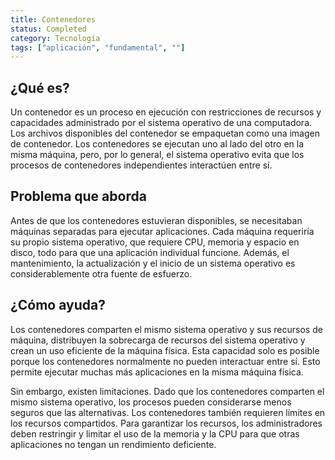 ```yaml
---
title: Contenedores
status: Completed
category: Tecnología
tags: ["aplicación", "fundamental", ""]
---
```


## ¿Qué es?

Un contenedor es un proceso en ejecución con restricciones de recursos y capacidades administrado por el sistema operativo de una computadora.
Los archivos disponibles del contenedor se empaquetan como una imagen de contenedor. 
Los contenedores se ejecutan uno al lado del otro en la misma máquina,
pero, por lo general, el sistema operativo evita que los procesos de contenedores independientes interactúen entre sí.

## Problema que aborda

Antes de que los contenedores estuvieran disponibles, se necesitaban máquinas separadas para ejecutar aplicaciones.
Cada máquina requeriría su propio sistema operativo, que requiere CPU, memoria y espacio en disco,
todo para que una aplicación individual funcione.
Además, el mantenimiento, la actualización y el inicio de un sistema operativo es considerablemente otra fuente de esfuerzo.

## ¿Cómo ayuda?

Los contenedores comparten el mismo sistema operativo y sus recursos de máquina,
distribuyen la sobrecarga de recursos del sistema operativo y crean un uso eficiente de la máquina física.
Esta capacidad solo es posible porque los contenedores normalmente no pueden interactuar entre sí.
Esto permite ejecutar muchas más aplicaciones en la misma máquina física.

Sin embargo, existen limitaciones.
Dado que los contenedores comparten el mismo sistema operativo, los procesos pueden considerarse menos seguros que las alternativas.
Los contenedores también requieren límites en los recursos compartidos.
Para garantizar los recursos, los administradores deben restringir y limitar el uso de la memoria y la CPU para que otras aplicaciones no tengan un rendimiento deficiente.
